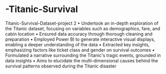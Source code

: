 # -Titanic-Survival
 Titanic-Survival-Dataset-project 2
 • Undertook an in-depth exploration of the Titanic dataset, focusing on variables such as demographics, fare, and cabin location
• Ensured data accuracy through thorough cleaning and preparation
• Employed Power BI to generate interactive visual displays, enabling a deeper understanding of the data
• Extracted key insights, emphasizing factors like ticket class and gender on survival outcomes
• Formulated a narrative surrounding the Titanic's tragic events, grounded in data insights
• Aims to elucidate the multi-dimensional causes behind the survival patterns observed during the Titanic disaster
